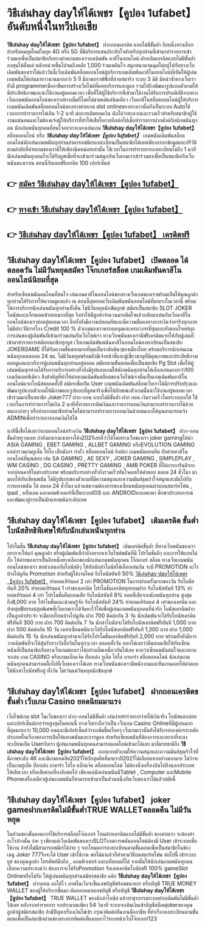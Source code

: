 # วิธีเล่นhay dayให้ได้เพชร【คูปอง 1ufabet】  อันดับหนึ่งในทวีปเอเชีย

**วิธีเล่นhay dayให้ได้เพชร【คูปอง 1ufabet】** ฝากถอนเครดิต แบบไม่มีขั้นต่ำ  อีกหนึ่งทางเลือกสำหรับคนยุคใหม่ในยุค 4G หรือ 5G ที่มีบริการแสนประทับใจสำหรับทุกท่านที่เข้ามาทำรายการเข้าร่วมมาเพื่อเป็นสมาชิกกับทางค่ายเกมของเราลงเดิมพัน คาสิโนออนไลน์ ฝากเติมเครดิตแบบไม่มีขั้นต่ำ ลงทุนได้ตั้งแต่ หลักหน่วยขึ้นไปจนถึงหลัก 1,000 ร่วมเพลินใจ สนุกสนานจนฉุดไม่อยู่ไปกับทางเว็บเดิมพันของเราได้แล้ววันนี้เว็บเดิมพันสล็อตออนไลน์ผู้บริการเกมเดิมพันคาสิโนออนไลน์ที่เปิดให้ผู้เล่นเกมพนันได้เล่นมายาวนานมากกว่า 5 ปี มีภาพกราฟฟิกที่สวยสมจริง ระบบ 3 มิติ
มิหนำซ้ำทางเว็บเรายังมี programmerมืออาชีพการสร้างเว็บไซต์ที่คอยบริการและดูแล  รวมไปถึงพัฒนารูปแบบตัวเกมให้มีประสิทธิภาพและน่าใช้งานอยู่ตลอดเวลา เพื่อที่ให้ผู้ใช้บริการที่เข้ามาใช้งานได้รับการปรนนิบัติจากทางเว็บเกมพนันออนไลน์ของเราอย่างเต็มที่โดยไม่ขาดแม้แต่นิดเดียว เว็บคาสิโนสล็อตออนไลน์ผู้ให้บริการเกมพนันเดิมพันสล็อตออนไลน์ของทางค่ายเกม slot onlineของทางเรานั้นยังเป็นระบบ Autoใช้เวลาการทำรายการไม่เกิน 1-2 นาที ต่อการเติมยอดเงิน นับได้ว่าสะดวกและรวดเร็วสำหรับสมาชิกผู้ใช้งานแน่นอนและไม่ต้องแจ้งผู้ให้บริการที่ทำให้เสียโอกาสอีกต่อไปเมื่อทำรายการฝากตังค์กับนักพนันทุกคน
นักเล่นพนันทุกคนที่สนใจอยากจะลองเล่นเกม **วิธีเล่นhay dayให้ได้เพชร【คูปอง 1ufabet】** สล็อตออนไลน์ หรือ ***วิธีเล่นhay dayให้ได้เพชร【คูปอง 1ufabet】*** เกมพนันเดิมพันสล็อตออนไลน์นักเล่นเกมพนันทุกท่านสามารถสมัครลงทะเบียนเป็นสมาชิกได้เลยเพียงกรอกข้อมูลและปรัวัติตามลำดับที่ค่ายเกมของเรามีให้เพียงนิดหน่อยเท่านั้น ใช้เวลาในการทำรายการลงทะเบียนไม่ถึง 1 นาทีนักเล่นพนันทุกคนก็จะได้รับยูสเพื่อที่จะเข้ามาร่วมสนุกกับเว็บเกมเราเข้าร่วมมาเพื่อเป็นสมาชิกกับเว็บพนันของเราณ ตอนนี้รับเลยฟรีเครดิต 100 เปอร์เซ็นต์ 

## 👉 [สมัคร วิธีเล่นhay dayให้ได้เพชร【คูปอง 1ufabet】](https://archa888.com/)
## 👉 [ทางเข้า วิธีเล่นhay dayให้ได้เพชร【คูปอง 1ufabet】](https://archa888.com/)
## 👉 [วิธีเล่นhay dayให้ได้เพชร【คูปอง 1ufabet】 เครดิตฟรี](https://archa888.com/)

## วิธีเล่นhay dayให้ได้เพชร【คูปอง 1ufabet】 เปิดตลอด ได้ตลอดวัน ไม่มีวันหยุดสมัคร โจ๊กเกอร์สล็อต เกมเดิมพันคาสิโนออนไลน์นิยมที่สุด

สำหรับเซียนพนันคนไหนที่สนใจ เล่นเกมคาสิโนออนไลน์ของทางเว็บเกมของเราพร้อมเปิดให้คุณลูกค้าทุกท่านได้รับการให้ความดูแลแล้ว ณ ตอนนี้สุดยอดเว็บเดิมพันพนันออนไลน์ที่มาแรงในเวลานี้ พร้อมให้การบริการนักเล่นพนันทุกท่านทั้งคืน ไม่มีวันหยุดนักขัตฤกษ์ สมัครเป็นสมาชิก SLOT JOKER โบนัสและแจ็กพอตเข้าบ่อยมากที่สุด จึงทำให้มีลูกค้าจำนวนมากติดใจแล้วกลับมาเล่นกับเว็บคาสิโนออนไลน์ของเราต่ออยู่ตลอดเวลา อีกทั้งยังมีความปลอดภัยและมีความมั่นคงทางการเงินจ่ายจริงทุกบาทไม่มีประวัติการโกง Credit 100 % ตัวเกมของเราครอบคลุมและครบวงจรที่สุดและยังตอบโจทย์ทุกการเล่นของผู้เดิมพันที่เข้ามาร่วมเล่นกับเว็บไซต์เรา
ทางเว็บพนันของเรามีฟรีเครดิตแจกให้กับผู้เล่นที่เข้ามาทำรายการสมัครสมาชิกทุกยูส เว็บเกมเดิมพันพนันคาสิโนออนไลน์ลงทะเบียนเป็นสมาชิก JOKERGAME ที่ได้รับความชื่นชอบมากที่สุดเป็นระดับต้นๆของเมืองไทย พร้อมบริการนักเล่นเกมพนันทุกคนตลอด 24 ชม. ไม่มีวันหยุดพร้อมยังมีเจ้าหน้าที่และผู้เชี่ยวชาญที่มีคุณภาพและประสิทธิภาพคอยดูแลและบริการผู้เล่นพนันทุกท่านอยู่ตลอด สมัครตามขั้นตอนเพื่อเป็นสมาชิก  Pg Slot เพื่อให้ผู้เล่นพนันทุกท่านได้รับการบริการอย่างทั่วถึงมีรูปแบบเกมให้นักพนันทุกท่านได้เลือกเล่นมากกว่า100 เกมกันเลยทีเดียว
สิ่งสำคัญที่ทำให้ค่ายเกมเดิมพันสล็อตของเว็บไซต์เรานั้นเป็นเกมเดิมพันคาสิโนออนไลน์แจกโบนัสตลอดทั้งปี สมัครเพื่อเปิด User  เกมพนันเดิมพันสล็อตเว็บเราได้มีการปรับปรุงและพัฒนารูปแบบตัวเกมให้มีภาพและรูปแบบที่ดูสมจริงเพื่อให้ลักษณะตัวเกมนั้นน่าใช้งานอยู่ตลอดเวลา เข้าร่วมมาเป็นสมาชิก Joker777 ฝาก-ถอน แบบไม่มีขั้นต่ำ ฝาก ถอน เงินรวดเร็วโดยระบบออโต้ ใช้เวลาในการทำรายการไม่เกิน 2 นาทีทั้งรายการเติมเงินและรายการถอนเงินสามารถทำรายการได้ด้วยตนเองง่ายๆ หรือถ้าหากสมาชิกท่านใดไม่สามารถทำรายการถอนเงินด้วยตนเองได้คุณสามารถแจ้ง ADMINเพื่อทำรายการถอนเงินให้ได้

นาทีนี้เชื่อได้เลยว่าเกมออนไลน์สร้างเงิน **วิธีเล่นhay dayให้ได้เพชร【คูปอง 1ufabet】** ฝาก-ถอน ขั้นต่ำทรูวอเลท กำลังมาแรงแซงทางโค้ง2021เลยก็ว่าได้โดยทางเว็บของเรา joker gamingได้นำ  ASIA GAMING , EBET GAMING , ALLBET GAMING หรือEVOLUTION GAMING แหล่งรวมเกมรูเล็ต ไฮโล เสือมังกร กำถั่ว สล็อตออนไลน์ ยิงปลา เกมพนันยอดฮิต กับค่ายคาสิโนออนไลน์ที่คุณชอบ เช่น SA GAMING , AE SEXY , JOKER GAMING , SIMPLEPLAY , WM CASINO , DG CASINO , PRETTY GAMING , AMB POKER  ที่ได้การการันตีจากจากบ่อนคาสิโนต่างประเทศ พร้อมบริการอย่างทั่วถึงรวดเร็วทันใจคอยให้คำตอบ ตลอด 24 ชั่วโมง มามอบให้กับเซียนพนัน ได้มีรูปแบบของตัวเกมที่มีความสนุกและความมันส์สุดเร้าใจสนุกและมันไปกับการแทงพนัน ได้ ตลอด 24 ชั่วโมง แล้วแต่ความต้องการของเซียนพนันทุกคนผ่านบนสมาร์ทโฟน , ipad , แท็บเลต และคอมพิวเตอร์ที่เป็นระบบIOS และ ANDROIDแบบพกพา ศึกษาประสบการณ์และพัฒนาสู่การเป็นนักแทงพนันระดับเทพ

## วิธีเล่นhay dayให้ได้เพชร【คูปอง 1ufabet】 เติมเครดิต ขั้นต่ำ โบนัสสิทธิพิเศษให้กับนักเล่นพนันทุกท่าน

โปรโมชั่น **วิธีเล่นhay dayให้ได้เพชร【คูปอง 1ufabet】** เติมเครดิตขั้นต่ำ ที่ทางเว็บพนันของเราอยากจะให้แก่  คุณลูกค้า หรือผู้เดิมพันที่กำลังอยากหาเว็บไซต์พนันที่มี โปรโมชั่นดีๆ และการให้แบบไม่กั๊ก ให้ค่ายของเราเป็นอีกหนึ่งทางเลือกของนักเล่นเกมพนันทุกคน โจ๊กเกอร์ สล็อต ทางเว็บเกมพนันออนไลน์ของเรา ขอนำเสนอกับโบนัสดีๆ ให้กับนักล่าโบนัสได้เลือกเล่นกัน จะมี PROMOTION อะไรบ้างไปดูกัน
 Promotion สำหรับผู้ใช้งานใหม่ รับโบนัสทันที 50% [วิธีเล่นhay dayให้ได้เพชร【คูปอง 1ufabet】](https://archa888.com/) ทำยอดเทิร์นแค่ 2 เท่า
 PROMOTION ในการฝากครั้งแรกของวัน รับโบนัสทันที 20% ทำยอดเทิร์นแค่ 1 เท่าของเครดิต
โปรโมชั่นเครดิตทุกยอดฝาก รับโบนัสทันที 13% ทำยอดเทิร์นแค่ 4 เท่า
โปรโมชั่นคืนยอดเสีย รับโบนัสทันที 8% ยอดที่เสียจากนักพนันทุกท่าน สูงสุดถึง8,000 บาท
โปรโมชั่นแนะนำคนรู้จัก รับโบนัสทันที 24% ทำยอดเทิร์นแค่ 4 เท่าของเครดิต
และท้ายสุดBonusสุดพิเศษที่เว็บเกมเราได้จัดหาไว้ให้เพื่อผู้เล่นเกมพนันทุกคนที่น่ารัก โบนัสเครดิตฝากเป็นลูกค้าประจำ จะมีแบบไหนบ้างไปดูกัน
ฝาก 700 ติดต่อกัน 3 วัน นักเดิมพันจะได้รับโบนัสเครดิตฟรีทันที 300 บาท
ฝาก 700 ติดต่อกัน 7 วัน นักล่าโบนัสจะได้รับโบนัสเครดิตฟรีทันที 1,000 บาท
ฝาก 500 ติดต่อกัน 10 วัน เหล่าเซียนพนันจะได้รับโบนัสเครดิตฟรีทันที 1,300 บาท
ฝาก 1,000 ติดต่อกัน 15 วัน นักเล่นพนันทุกท่านจะได้รับโปรโมชั่นเครดิตฟรีทันที 2,000 บาท
พร้อมทั้งยังมีการวางเดิมพันที่จะได้ลุ้นรับรางวัลบิ๊กวินในทุกๆเวลา ตลอดทั้งวัน บอกได้เลยว่าคืนยอดเสียให้กับเซียนพนันที่เป็นสมาชิกกับทางเว็บเกมของเราได้อย่างเต็มเหนี่ยวกันไปเลย หากว่าเซียนพนันสนใจและอยากจะเล่น เกม CASINO หรือเกมแบ็กแจ๊ค ป๊อกเด้ง รูเล็ต ไฮโล บาคาร่า สล็อตออนไลน์ นักเล่นเกมพนันทุกคนสามารถคลิ๊กไปที่เว็บของเราได้เลย ทางเว็บพนันของเรามีพนักงานและทีมงานคอยให้คำตอบให้นักล่าโบนัสฟรีอยู่ ทั้งวัน ไม่เว้นแต่วันหยุดนักขัตฤกษ์

## วิธีเล่นhay dayให้ได้เพชร【คูปอง 1ufabet】 ฝากถอนเครดิตขขั้นต่ำ  เว็บเกม Casino ยอดนิยมมาแรง

เว็บไซต์เกม slot ในเว็บของเรา ฝาก-ถอนไม่มีขั้นต่ำ เล่นง่ายทำรายการง่ายได้เงินจริง โบนัสแตกบ่อยและเปอร์เซ็นต์การจ่ายสูงสุดในตอนนี้ ทางเว็บเราถือว่าเป็น เว็บเกม  Casino Onlineที่มีผู้เล่นมากที่สุดมากกว่า 10,000 คนและมีเปอร์เซ็นต์ว่าจะเพิ่มขึ้นเรื่อยๆ เว็บเกมเรานั้นยังได้รับจากองค์กรระบดับประเทศในเรื่องของการเปิดให้แทงพนันและการดูแล สำหรับเซียนพนันที่ต้องการและอยากที่จะลงทะเบียนเปิด Userกับเรา ผู้เล่นเกมพนันทุกคนสามารถแอดไลน์เข้ามาได้เลย
	มาลิ้มรสชาติถึง **วิธีเล่นhay dayให้ได้เพชร【คูปอง 1ufabet】** ออกแบบตัวเกมให้ความสนุกและความมันส์สุดเร้าใจที่มีภาพระดับ 4K และมีเกมยอดฮิต2021ให้กับสุดฮิตที่มาแรงปี2021ได้เลือกแทงอย่างมากมาย  ไม่ว่าจะเป็นเกมรูเล็ต  ป๊อกเด้ง บาคาร่า ไฮโล แบ็กแจ๊ค สล็อตออนไลน์ ไม่ต้องนั่งเครื่องบินไปถึงนอกประเทศให้เสียเวลา หรือเสียค่าเครื่องอีกต่อไป เพียงแค่นักเล่นพนันมีTablet , Computer และMobile Phoneเครื่องเดียวผู้เล่นเกมพนันก็สามารถเข้ามาเป็นส่วนหนึ่งกับเว็บของเราได้แล้วสมัยนี้

## วิธีเล่นhay dayให้ได้เพชร【คูปอง 1ufabet】 joker gameฝากเครดิตไม่มีขั้นต่ำTRUE WALLETตลอดคืน ไม่มีวันหยุด

ในส่วนของขั้นตอนการใช้บริการสล็อตโจ๊กเกอร์ โอนฝากเครดิตแบบไม่มีขั้นต่ำ ของค่ายเรา จะต้องทำอะไรบ้างนั้น ง่าย ๆ เพียงแค่เว็บเดิมพันของเราSLOTเกมการพนันออนไลน์ต้องมี User เข้าระบบเพื่อใช้งาน ถ้ายังไม่มีสามารถสมัครได้ง่าย ๆ จากโหมดการลงทะเบียนตามขั้นตอนเพื่อเป็นสมาชิกในช่อง เมนู Joker 777จึงจะได้ User เข้าใช้งาน พอได้มาแล้วก็ทำตามวิธีบนสมาร์ทโฟน ต่อไปนี้
เข้าระบบ ยูส  ของคุณลูกค้า โทรศัพท์มือถือ , คอมพิวเตอร์ และแท็บเลตก็ได้
จากนั้นให้นักเล่นเกมพนันทุกคนเลือกความประสงค์ว่า ต้องการจะได้รับPromotion รับเลยเครดิตโบนัสฟรี 100% gameSlot Onlineหรือไม่รับ
ให้ผู้เล่นพนันทุกท่านสมัครสมาชิก คลิก **วิธีเล่นhay dayให้ได้เพชร【คูปอง 1ufabet】** ฝากถอน ออโต้ไว ภาพในเว็บจะขึ้นเลขบัญชีพร้อมธนาคาร หรือบัญชี TRUE MONEY WALLET ของผู้ให้บริการขึ้นมา
คัดลอกหมายเลขบัญชี หรือบัญชี **วิธีเล่นhay dayให้ได้เพชร【คูปอง 1ufabet】** TRUE WALLET ของนักล่าโบนัส แล้วทำธุรกรรมระบบฝากเดิมพันไม่มีขั้นต่ำได้เลย
หลังจากทำรายการ รอประมาณเพียง 54 วินาที ระบบจะเติมเงินเข้าบัญชีสล็อตjokerของคุณลูกค้าผู้สมัครสมาชิก
ถ้ามีปัญหาเรื่องเงินไม่เข้า กรุณาติดต่อทีมงานมืออาชีพ ที่ทำเรื่องลงทะเบียนตามขั้นตอนเพื่อเป็นสมาชิกผ่านช่องทางการติดต่อที่แนบเอาไว้ทางหน้าเว็บโจ๊กเกอร์123


